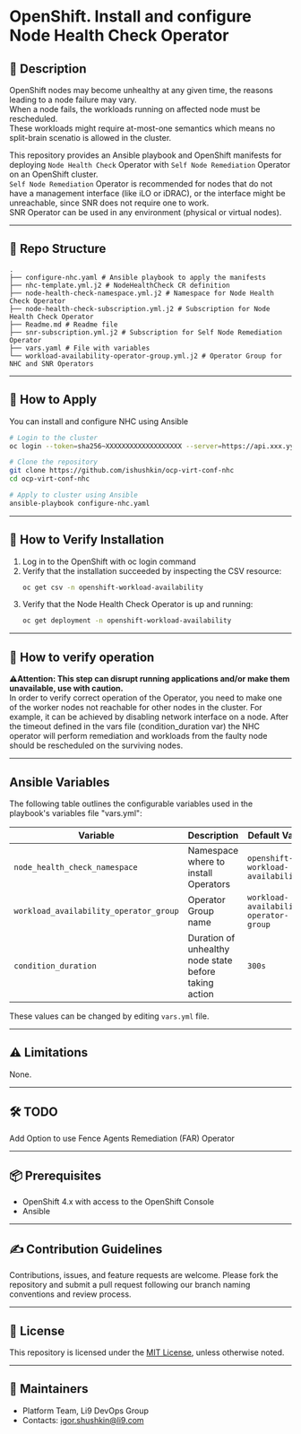 # OpenShift. Install and configure Node Health Check Operator

## 📖 Description

OpenShift nodes may become unhealthy at any given time, the reasons leading to a node failure may vary.  
When a node fails, the workloads running on affected node must be rescheduled.  
These workloads might require at-most-one semantics which means no split-brain scenatio is allowed in the cluster.  
  
This repository provides an Ansible playbook and OpenShift manifests for deploying `Node Health Check` Operator with `Self Node Remediation` Operator on an OpenShift cluster.  
`Self Node Remediation` Operator is recommended for nodes that do not have a management interface (like iLO or iDRAC), or the interface might be unreachable, since SNR does not require one to work.  
SNR Operator can be used in any environment (physical or virtual nodes).  

---

## 📁 Repo Structure

```
.
├── configure-nhc.yaml # Ansible playbook to apply the manifests
├── nhc-template.yml.j2 # NodeHealthCheck CR definition
├── node-health-check-namespace.yml.j2 # Namespace for Node Health Check Operator
├── node-health-check-subscription.yml.j2 # Subscription for Node Health Check Operator
├── Readme.md # Readme file
├── snr-subscription.yml.j2 # Subscription for Self Node Remediation Operator
├── vars.yaml # File with variables
└── workload-availability-operator-group.yml.j2 # Operator Group for NHC and SNR Operators
```

---

## 🚀 How to Apply

You can install and configure NHC using Ansible

```bash
# Login to the cluster
oc login --token=sha256~XXXXXXXXXXXXXXXXXXX --server=https://api.xxx.yyy.zzz.com:6443

# Clone the repository
git clone https://github.com/ishushkin/ocp-virt-conf-nhc
cd ocp-virt-conf-nhc

# Apply to cluster using Ansible
ansible-playbook configure-nhc.yaml
```
---

## 👀 How to Verify Installation

1. Log in to the OpenShift with oc login command
2. Verify that the installation succeeded by inspecting the CSV resource:
   ```bash
   oc get csv -n openshift-workload-availability
   ```
3. Verify that the Node Health Check Operator is up and running:
   ```bash
   oc get deployment -n openshift-workload-availability
   ```

---

## 👀 How to verify operation

⚠️**Attention: This step can disrupt running applications and/or make them unavailable, use with caution.**  
In order to verify correct operation of the Operator, you need to make one of the worker nodes not reachable for other nodes in the cluster.
For example, it can be achieved by disabling network interface on a node.
After the timeout defined in the vars file (condition_duration var) the NHC operator will perform remediation and workloads from the faulty node should be rescheduled on the surviving nodes.

---

## Ansible Variables

The following table outlines the configurable variables used in the playbook's variables file "vars.yml":

| Variable         | Description                                 | Default Value       |
|------------------|---------------------------------------------|---------------------|
| `node_health_check_namespace`  | Namespace where to install Operators              | `openshift-workload-availability`         |
| `workload_availability_operator_group`          | Operator Group name                    | `workload-availability-operator-group`         |
| `condition_duration`          | Duration of unhealthy node state before taking action                    | `300s`         |

These values can be changed by editing `vars.yml` file.

---

## ⚠️ Limitations

None.

---

## 🛠️ TODO

Add Option to use Fence Agents Remediation (FAR) Operator

---

## 📦 Prerequisites

- OpenShift 4.x with access to the OpenShift Console
- Ansible

---

## ✍️ Contribution Guidelines

Contributions, issues, and feature requests are welcome. Please fork the repository and submit a pull request following our branch naming conventions and review process.

---

## 📄 License

This repository is licensed under the [MIT License](LICENSE), unless otherwise noted.

---

## 👥 Maintainers

- Platform Team, Li9 DevOps Group
- Contacts: igor.shushkin@li9.com
